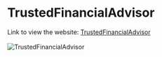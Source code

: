 # TrustedFinancialAdvisor
Link to view the website:
[TrustedFinancialAdvisor](https://www.trustedfinancialadvisor.org/)<br><br>
![TrustedFinancialAdvisor](/images/tinoiq_favicon.icon)
